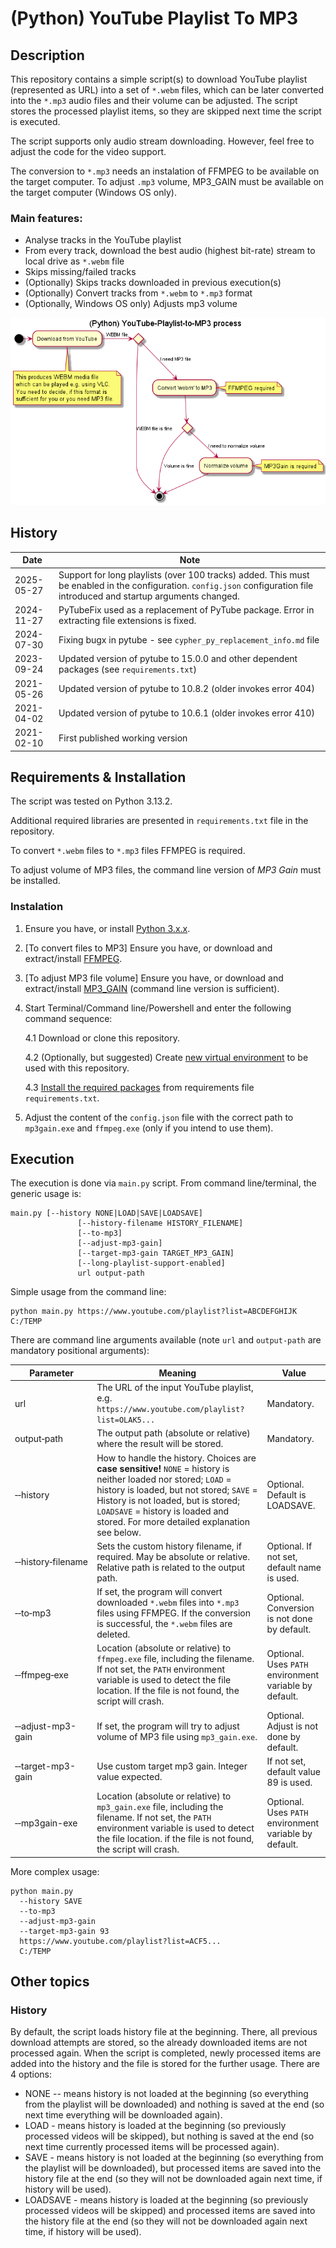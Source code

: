# (Python) YouTube Playlist To MP3

## Description

This repository contains a simple script(s) to download YouTube playlist
(represented as URL) into a set of `*.webm` files, which can be later converted
into the `*.mp3` audio files and their volume can be adjusted. The script stores the processed playlist items, so 
they are skipped next time the script is executed.

The script supports only audio stream downloading. However, feel free to adjust 
the code for the video support.

The conversion to `*.mp3` needs an instalation of FFMPEG to be available on 
the target computer. To adjust `.mp3` volume, MP3_GAIN must be available on the target computer (Windows OS only).

### Main features:
* Analyse tracks in the YouTube playlist
* From every track, download the best audio (highest bit-rate) stream to local drive as `*.webm` file
* Skips missing/failed tracks
* (Optionally) Skips tracks downloaded in previous execution(s)
* (Optionally) Convert tracks from `*.webm` to `*.mp3` format
* (Optionally, Windows OS only) Adjusts mp3 volume

![Activity sequence](docs/activity.png)

## History

| Date       | Note                                                                                             |
|------------|--------------------------------------------------------------------------------------------------|
| 2025-05-27 | Support for long playlists (over 100 tracks) added. This must be enabled in the configuration. `config.json` configuration file introduced and startup arguments changed.
| 2024-11-27 | PyTubeFix used as a replacement of PyTube package. Error in extracting file extensions is fixed. |
| 2024-07-30 | Fixing bugx in pytube - see `cypher_py_replacement_info.md` file                                 
| 2023-09-24 | Updated version of pytube to 15.0.0 and other dependent packages (see `requirements.txt`)        | 
| 2021-05-26 | Updated version of pytube to 10.8.2 (older invokes error 404)                                    |
| 2021-04-02 | Updated version of pytube to 10.6.1 (older invokes error 410)                                    |
| 2021-02-10 | First published working version                                                                  |


## Requirements & Installation

The script was tested on Python 3.13.2. 

Additional required libraries are presented in `requirements.txt` file in the 
repository.

To convert `*.webm` files to `*.mp3` files FFMPEG is required.

To adjust volume of MP3 files, the command line version of _MP3 Gain_ must be installed.

### Instalation
1. Ensure you have, or install [Python 3.x.x](https://www.python.org/downloads/).
2. [To convert files to MP3] Ensure you have, or download and extract/install [FFMPEG](https://ffmpeg.org/download.html).
3. [To adjust MP3 file volume] Ensure you have, or download and extract/install [MP3_GAIN](http://mp3gain.sourceforge.net/) (command line version is sufficient).   
4. Start Terminal/Command line/Powershell and enter the following command sequence:
    
   4.1 Download or clone this repository.

   4.2 (Optionally, but suggested) Create [new virtual environment](https://docs.python.org/3/library/venv.html) 
   to be used with this repository.
   
   4.3 [Install the required packages](https://pip.pypa.io/en/stable/reference/pip_install/) 
   from requirements file `requirements.txt`.
5. Adjust the content of the `config.json` file with the correct path to `mp3gain.exe` and `ffmpeg.exe` (only if you intend to use them).
   
## Execution

The execution is done via `main.py` script. From command line/terminal, the generic usage
is:
```shell
main.py [--history NONE|LOAD|SAVE|LOADSAVE]
               [--history-filename HISTORY_FILENAME]
               [--to-mp3] 
               [--adjust-mp3-gain]
               [--target-mp3-gain TARGET_MP3_GAIN] 
               [--long-playlist-support-enabled]
               url output-path
```

Simple usage from the command line:
```shell
python main.py https://www.youtube.com/playlist?list=ABCDEFGHIJK C:/TEMP
```

There are command line arguments available (note `url` and `output-path` are mandatory positional arguments):


| Parameter | Meaning | Value |
| --------- | ------- | ---------- |
| url       | The URL of the input YouTube playlist, e.g. `https://www.youtube.com/playlist?list=OLAK5...` | Mandatory. |
| output&#8209;path | The output path (absolute or relative) where the result will be stored. | Mandatory. |
| &#8209;&#8209;history | How to handle the history. Choices are **case sensitive!** `NONE` = history is neither loaded nor stored; `LOAD` = history is loaded, but not stored; `SAVE` = History is not loaded, but is stored; `LOADSAVE` = history is loaded and stored. For more detailed explanation see below. | Optional. Default is LOADSAVE.|
| &#8209;&#8209;history&#8209;filename | Sets the custom history filename, if required. May be absolute or relative. Relative path is related to the output path. | Optional. If not set, default name is used. |
| &#8209;&#8209;to&#8209;mp3 | If set, the program will convert downloaded `*.webm` files into `*.mp3` files using FFMPEG. If the conversion is successful, the `*.webm` files are deleted. | Optional. Conversion is not done by default. |
| &#8209;&#8209;ffmpeg&#8209;exe | Location (absolute or relative) to `ffmpeg.exe` file, including the filename. If not set, the `PATH` environment variable is used to detect the file location. If the file is not found, the script will crash. | Optional. Uses `PATH` environment variable by default.
| &#8209;&#8209;adjust-mp3-gain | If set, the program will try to adjust volume of MP3 file using `mp3_gain.exe`. | Optional. Adjust is not done by default.
| &#8209;&#8209;target-mp3-gain | Use custom target mp3 gain. Integer value expected. | If not set, default value 89 is used.
| &#8209;&#8209;mp3gain-exe | Location (absolute or relative) to `mp3_gain.exe` file, including the filename. If not set, the `PATH` environment variable is used to detect the file location. if the file is not found, the script will crash. | Optional. Uses `PATH` environment variable by default.

More complex usage:

```shell
python main.py 
  --history SAVE
  --to-mp3 
  --adjust-mp3-gain
  --target-mp3-gain 93
  https://www.youtube.com/playlist?list=ACF5... 
  C:/TEMP
```

## Other topics

### History

By default, the script loads history file at the beginning. There, all previous download attempts are stored, so the already downloaded items are not processed again. When the script is completed, newly processed items are added into the history and the file is stored for the further usage.
There are 4 options:
* NONE -- means history is not loaded at the beginning (so everything from the playlist will be downloaded) and nothing is saved at the end (so next time everything will be downloaded again).
* LOAD - means history is loaded at the beginning (so previously processed videos will be skipped), but nothing is saved at the end (so next time currently processed items will be processed again).
* SAVE - means history is not loaded at the beginning (so everything from the playlist will be downloaded), but processed items are saved into the history file at the end (so they will not be downloaded again next time, if history will be used).
* LOADSAVE - means history is loaded at the beginning (so previously processed videos will be skipped) and processed items are saved into the history file at the end (so they will not be downloaded again next time, if history will be used).
   



